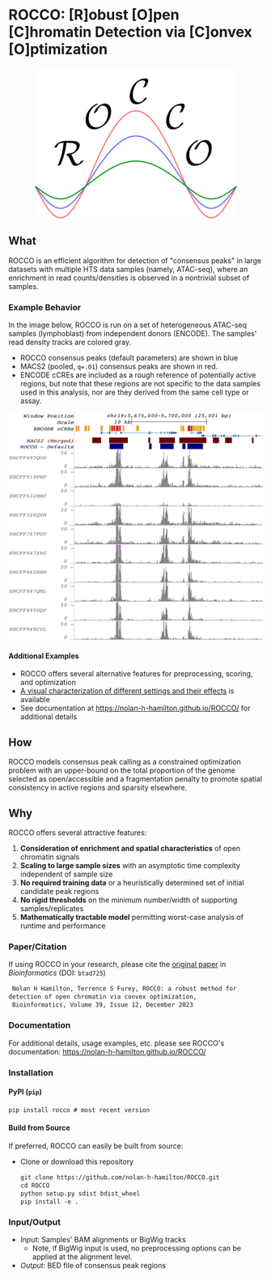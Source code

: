 # ROCCO: [R]obust [O]pen [C]hromatin Detection via [C]onvex [O]ptimization

<p align="center">
<img width="400" alt="logo" src="docs/logo.png">
</p>

## What

ROCCO is an efficient algorithm for detection of "consensus peaks" in large datasets with multiple HTS data samples (namely, ATAC-seq), where an enrichment in read counts/densities is observed in a nontrivial subset of samples.

### Example Behavior

In the image below, ROCCO is run on a set of heterogeneous ATAC-seq samples (lymphoblast) from independent donors (ENCODE). The samples' read density tracks are colored gray.

* ROCCO consensus peaks (default parameters) are shown in blue
* MACS2 (pooled, `q=.01`) consensus peaks are shown in red.
* ENCODE cCREs are included as a rough reference of potentially active regions, but note that these regions are not specific to the data samples used in this analysis, nor are they derived from the same cell type or assay.

<p align="center">
<img width="600" height="450" alt="example" src="docs/example_behavior.png">
</p>

#### Additional Examples

* ROCCO offers several alternative features for preprocessing, scoring, and optimization
* [A visual characterization of different settings and their effects](docs/rocco_options.png) is available
* See documentation at <https://nolan-h-hamilton.github.io/ROCCO/> for additional details

## How

ROCCO models consensus peak calling as a constrained optimization problem with an upper-bound on the total proportion of the genome selected as open/accessible and a fragmentation penalty to promote spatial consistency in active regions and sparsity elsewhere.

## Why

ROCCO offers several attractive features:

1. **Consideration of enrichment and spatial characteristics** of open chromatin signals
2. **Scaling to large sample sizes** with an asymptotic time complexity independent of sample size
3. **No required training data** or a heuristically determined set of initial candidate peak regions
4. **No rigid thresholds** on the minimum number/width of supporting samples/replicates
5. **Mathematically tractable model** permitting worst-case analysis of runtime and performance

### Paper/Citation

If using ROCCO in your research, please cite the [original paper](https://doi.org/10.1093/bioinformatics/btad725) in *Bioinformatics* (DOI: `btad725`)

   ```plaintext
    Nolan H Hamilton, Terrence S Furey, ROCCO: a robust method for detection of open chromatin via convex optimization,
    Bioinformatics, Volume 39, Issue 12, December 2023
   ```

### Documentation

For additional details, usage examples, etc. please see ROCCO's documentation: <https://nolan-h-hamilton.github.io/ROCCO/>

### Installation

#### PyPI (`pip`)

   ```shell
   pip install rocco # most recent version
   ```

#### Build from Source

If preferred, ROCCO can easily be built from source:

* Clone or download this repository

  ```shell
  git clone https://github.com/nolan-h-hamilton/ROCCO.git
  cd ROCCO
  python setup.py sdist bdist_wheel
  pip install -e .
  ```

### Input/Output

* *Input*: Samples' BAM alignments or BigWig tracks
  * Note, if BigWig input is used, no preprocessing options can be applied at the alignment level.
* *Output*: BED file of consensus peak regions
